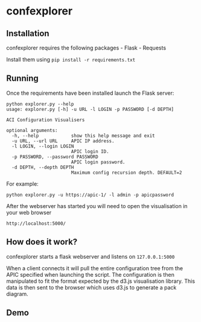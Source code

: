 # confexplorer

## Installation

confexplorer requires the following packages
    - Flask
    - Requests
    
Install them using ``pip install -r requirements.txt``

## Running

Once the requirements have been installed launch the Flask server:

    python explorer.py --help
    usage: explorer.py [-h] -u URL -l LOGIN -p PASSWORD [-d DEPTH]

    ACI Configuration Visualisers

    optional arguments:
      -h, --help            show this help message and exit
      -u URL, --url URL     APIC IP address.
      -l LOGIN, --login LOGIN
                            APIC login ID.
      -p PASSWORD, --password PASSWORD
                            APIC login password.
      -d DEPTH, --depth DEPTH
                            Maximum config recursion depth. DEFAULT=2
                            
                            
For example:

    python explorer.py -u https://apic-1/ -l admin -p apicpassword
    
After the webserver has started you will need to open the visualisation in your web browser

    http://localhost:5000/
  
## How does it work?

confexplorer starts a flask webserver and listens on ``127.0.0.1:5000`` 

When a client connects it will pull the entire configuration tree from the APIC
specified when launching the script. The configuration is then manipulated to fit
the format expected by the d3.js visualisation library. This data is then sent to
the browser which uses d3.js to generate a pack diagram.

## Demo
    
  
